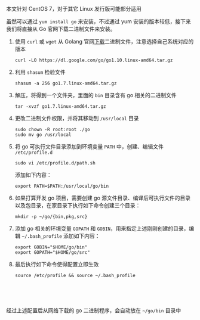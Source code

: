 本文针对 CentOS 7，对于其它 Linux 发行版可能部分适用

虽然可以通过 `yum install go` 来安装，不过通过 yum 安装的版本较低，接下来我们将直接从 Go 官网下载二进制文件来安装。

1. 使用 `curl` 或 `wget` 从 Golang 官网[下载](https://golang.org/dl/)二进制文件，注意选择自己系统对应的版本

   ```
   curl -LO https://dl.google.com/go/go1.10.linux-amd64.tar.gz
   ```

2. 利用 `shasum` 检验文件

   ```
   shasum -a 256 go1.7.linux-amd64.tar.gz
   ```

3. 解压，将得到一个文件夹，里面的 `bin` 目录含有 go 相关的二进制文件

   ```
   tar -xvzf go1.7.linux-amd64.tar.gz
   ```

4. 更改二进制文件权限，并将其移动到 `/usr/local` 目录

   ```
   sudo chown -R root:root ./go
   sudo mv go /usr/local
   ```

5. 将 go 可执行文件目录添加到环境变量 `PATH` 中，创建、编辑文件 `/etc/profile.d`

   ```
   sudo vi /etc/profile.d/path.sh
   ```

   添加如下内容：

   ```
   export PATH=$PATH:/usr/local/go/bin
   ```

6. 如果打算开发 go 项目，需要创建 go 源文件目录、编译后可执行文件的目录以及包目录，在家目录下执行如下命令创建三个目录：

   ```
   mkdir -p ~/go/{bin,pkg,src}
   ```

7. 添加 go 相关的环境变量 `GOPATH` 和 `GOBIN`，用来指定上述刚刚创建的目录，编辑 `~/.bash_profile` 添加如下内容：

   ```
   export GOBIN="$HOME/go/bin"
   export GOPATH="$HOME/go/src"
   ```

8. 最后执行如下命令使得配置立即生效

   ```
   source /etc/profile && source ~/.bash_profile
   ```

   ​

   ​


经过上述配置后从网络下载的 go 二进制程序，会自动放在 `~/go/bin` 目录中